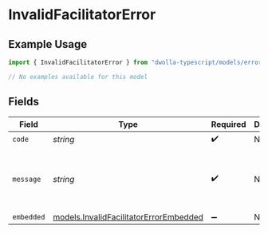 # InvalidFacilitatorError

## Example Usage

```typescript
import { InvalidFacilitatorError } from "dwolla-typescript/models/errors";

// No examples available for this model
```

## Fields

| Field                                                                                     | Type                                                                                      | Required                                                                                  | Description                                                                               | Example                                                                                   |
| ----------------------------------------------------------------------------------------- | ----------------------------------------------------------------------------------------- | ----------------------------------------------------------------------------------------- | ----------------------------------------------------------------------------------------- | ----------------------------------------------------------------------------------------- |
| `code`                                                                                    | *string*                                                                                  | :heavy_check_mark:                                                                        | N/A                                                                                       | ValidationError                                                                           |
| `message`                                                                                 | *string*                                                                                  | :heavy_check_mark:                                                                        | N/A                                                                                       | Validation error(s) present. See embedded errors list for more details.                   |
| `embedded`                                                                                | [models.InvalidFacilitatorErrorEmbedded](../../models/invalidfacilitatorerrorembedded.md) | :heavy_minus_sign:                                                                        | N/A                                                                                       |                                                                                           |
